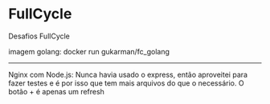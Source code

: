 # FullCycle
 Desafios FullCycle

imagem golang: docker run gukarman/fc_golang

-------------------------------------------------------------------

Nginx com Node.js: Nunca havia usado o express, então aproveitei para fazer testes e é por isso que tem mais arquivos do que o necessário. O botão + é apenas um refresh
